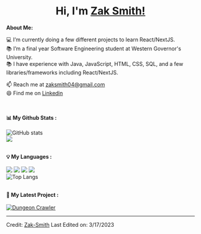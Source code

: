 # <h1 align="center">Hi, I'm <a href="https://github.com/ZS041">Zak Smith!<a></h1>
    

<div>
<strong>About Me:</strong><br>
    
💻 I’m currently doing a few different projects to learn React/NextJS. <br>
📚 I’m a final year Software Engineering student at Western Governor's University.<br>
📚 I have experience with Java, JavaScript, HTML, CSS, SQL, and a few libraries/frameworks including React/NextJS.<br>

📫 Reach me at <a href="mailto:zaksmith04@gmail.com">zaksmith04@gmail.com</a><br>
😄 Find me on <a href="https://www.linkedin.com/in/zsmith04">Linkedin</a><br><br><br>

<strong>📊 My Github Stats :</strong><br><br>
![GitHub stats](https://github-readme-stats.vercel.app/api?username=ZS041&show_icons=true&count_private=true&include_all_commits=true&theme=radical)<br>
<img align="center" src="https://github-readme-streak-stats.herokuapp.com/?user=ZS041&theme=radical&hide_border=true"/><br><br>

<strong>💡 My Languages :</strong><br><br>
<img src="https://img.shields.io/badge/-R-lightgrey?style=plastic"/>
<img src="https://img.shields.io/badge/-HTML-lightgrey?style=plastic"/>
<img src="https://img.shields.io/badge/-CSS-lightgrey?style=plastic"/>
<img src="https://img.shields.io/badge/-C++-lightgrey?style=plastic"/><br>
![Top Langs](https://github-readme-stats.vercel.app/api/top-langs/?username=ZS041&langs_count_private=true&theme=radical&card_width=445)<br><br>

<strong>🚀 My Latest Project :</strong><br><br>
[![Dungeon Crawler](https://github-readme-stats.vercel.app/api/pin/?username=ZS041&repo=dungeonscroller&theme=radical)](https://github.com/ZS041/dungeonscroller)
</div>

------
Credit: [Zak-Smith](https://github.com/ZS041)
Last Edited on: 3/17/2023

